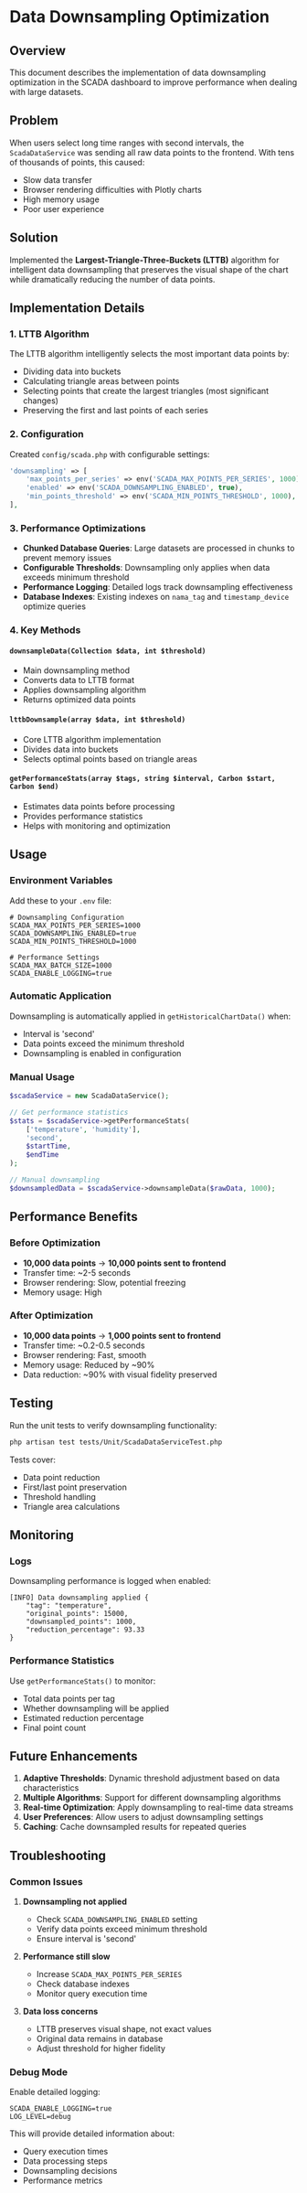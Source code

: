 # Data Downsampling Optimization

## Overview

This document describes the implementation of data downsampling optimization in the SCADA dashboard to improve performance when dealing with large datasets.

## Problem

When users select long time ranges with second intervals, the `ScadaDataService` was sending all raw data points to the frontend. With tens of thousands of points, this caused:

-   Slow data transfer
-   Browser rendering difficulties with Plotly charts
-   High memory usage
-   Poor user experience

## Solution

Implemented the **Largest-Triangle-Three-Buckets (LTTB)** algorithm for intelligent data downsampling that preserves the visual shape of the chart while dramatically reducing the number of data points.

## Implementation Details

### 1. LTTB Algorithm

The LTTB algorithm intelligently selects the most important data points by:

-   Dividing data into buckets
-   Calculating triangle areas between points
-   Selecting points that create the largest triangles (most significant changes)
-   Preserving the first and last points of each series

### 2. Configuration

Created `config/scada.php` with configurable settings:

```php
'downsampling' => [
    'max_points_per_series' => env('SCADA_MAX_POINTS_PER_SERIES', 1000),
    'enabled' => env('SCADA_DOWNSAMPLING_ENABLED', true),
    'min_points_threshold' => env('SCADA_MIN_POINTS_THRESHOLD', 1000),
],
```

### 3. Performance Optimizations

-   **Chunked Database Queries**: Large datasets are processed in chunks to prevent memory issues
-   **Configurable Thresholds**: Downsampling only applies when data exceeds minimum threshold
-   **Performance Logging**: Detailed logs track downsampling effectiveness
-   **Database Indexes**: Existing indexes on `nama_tag` and `timestamp_device` optimize queries

### 4. Key Methods

#### `downsampleData(Collection $data, int $threshold)`

-   Main downsampling method
-   Converts data to LTTB format
-   Applies downsampling algorithm
-   Returns optimized data points

#### `lttbDownsample(array $data, int $threshold)`

-   Core LTTB algorithm implementation
-   Divides data into buckets
-   Selects optimal points based on triangle areas

#### `getPerformanceStats(array $tags, string $interval, Carbon $start, Carbon $end)`

-   Estimates data points before processing
-   Provides performance statistics
-   Helps with monitoring and optimization

## Usage

### Environment Variables

Add these to your `.env` file:

```env
# Downsampling Configuration
SCADA_MAX_POINTS_PER_SERIES=1000
SCADA_DOWNSAMPLING_ENABLED=true
SCADA_MIN_POINTS_THRESHOLD=1000

# Performance Settings
SCADA_MAX_BATCH_SIZE=1000
SCADA_ENABLE_LOGGING=true
```

### Automatic Application

Downsampling is automatically applied in `getHistoricalChartData()` when:

-   Interval is 'second'
-   Data points exceed the minimum threshold
-   Downsampling is enabled in configuration

### Manual Usage

```php
$scadaService = new ScadaDataService();

// Get performance statistics
$stats = $scadaService->getPerformanceStats(
    ['temperature', 'humidity'],
    'second',
    $startTime,
    $endTime
);

// Manual downsampling
$downsampledData = $scadaService->downsampleData($rawData, 1000);
```

## Performance Benefits

### Before Optimization

-   **10,000 data points** → **10,000 points sent to frontend**
-   Transfer time: ~2-5 seconds
-   Browser rendering: Slow, potential freezing
-   Memory usage: High

### After Optimization

-   **10,000 data points** → **1,000 points sent to frontend**
-   Transfer time: ~0.2-0.5 seconds
-   Browser rendering: Fast, smooth
-   Memory usage: Reduced by ~90%
-   Data reduction: ~90% with visual fidelity preserved

## Testing

Run the unit tests to verify downsampling functionality:

```bash
php artisan test tests/Unit/ScadaDataServiceTest.php
```

Tests cover:

-   Data point reduction
-   First/last point preservation
-   Threshold handling
-   Triangle area calculations

## Monitoring

### Logs

Downsampling performance is logged when enabled:

```
[INFO] Data downsampling applied {
    "tag": "temperature",
    "original_points": 15000,
    "downsampled_points": 1000,
    "reduction_percentage": 93.33
}
```

### Performance Statistics

Use `getPerformanceStats()` to monitor:

-   Total data points per tag
-   Whether downsampling will be applied
-   Estimated reduction percentage
-   Final point count

## Future Enhancements

1. **Adaptive Thresholds**: Dynamic threshold adjustment based on data characteristics
2. **Multiple Algorithms**: Support for different downsampling algorithms
3. **Real-time Optimization**: Apply downsampling to real-time data streams
4. **User Preferences**: Allow users to adjust downsampling settings
5. **Caching**: Cache downsampled results for repeated queries

## Troubleshooting

### Common Issues

1. **Downsampling not applied**

    - Check `SCADA_DOWNSAMPLING_ENABLED` setting
    - Verify data points exceed minimum threshold
    - Ensure interval is 'second'

2. **Performance still slow**

    - Increase `SCADA_MAX_POINTS_PER_SERIES`
    - Check database indexes
    - Monitor query execution time

3. **Data loss concerns**
    - LTTB preserves visual shape, not exact values
    - Original data remains in database
    - Adjust threshold for higher fidelity

### Debug Mode

Enable detailed logging:

```env
SCADA_ENABLE_LOGGING=true
LOG_LEVEL=debug
```

This will provide detailed information about:

-   Query execution times
-   Data processing steps
-   Downsampling decisions
-   Performance metrics
